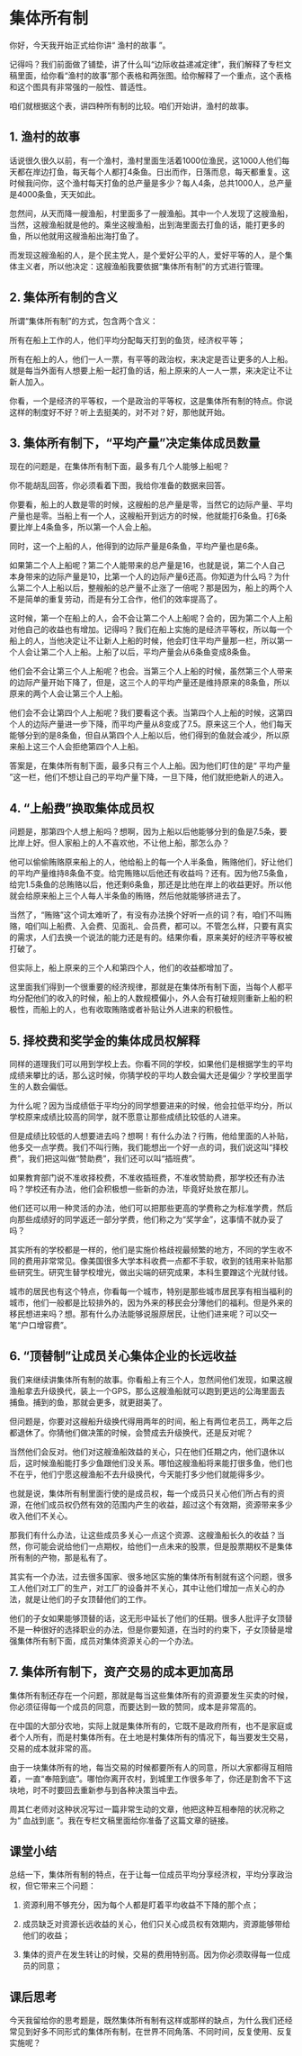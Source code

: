 # 集体所有制
你好，今天我开始正式给你讲“ 渔村的故事 ”。

记得吗？我们前面做了铺垫，讲了什么叫“边际收益递减定律”，我们解释了专栏文稿里面，给你看“渔村的故事”那个表格和两张图。给你解释了一个重点，这个表格和这个图具有非常强的一般性、普适性。

咱们就根据这个表，讲四种所有制的比较。咱们开始讲，渔村的故事。

## 1. 渔村的故事
话说很久很久以前，有一个渔村，渔村里面生活着1000位渔民，这1000人他们每天都在岸边打鱼，每天每个人都打4条鱼。日出而作，日落而息，每天都重复。这时候我问你，这个渔村每天打鱼的总产量是多少？每人4条，总共1000人，总产量是4000条鱼，天天如此。

忽然间，从天而降一艘渔船，村里面多了一艘渔船。其中一个人发现了这艘渔船，当然，这艘渔船就是他的。乘坐这艘渔船，出到海里面去打鱼的话，能打更多的鱼，所以他就用这艘渔船出海打鱼了。

而发现这艘渔船的人，是个民主党人，是个爱好公平的人，爱好平等的人，是个集体主义者，所以他决定：这艘渔船我要依据“集体所有制”的方式进行管理。

## 2. 集体所有制的含义
所谓“集体所有制”的方式，包含两个含义：

所有在船上工作的人，他们平均分配每天打到的鱼货，经济权平等；

所有在船上的人，他们一人一票，有平等的政治权，来决定是否让更多的人上船。就是每当外面有人想要上船一起打鱼的话，船上原来的人一人一票，来决定让不让新人加入。

你看，一个是经济的平等权，一个是政治的平等权，这是集体所有制的特点。你说这样的制度好不好？听上去挺美的，对不对？好，那他就开始。

## 3. 集体所有制下，“平均产量”决定集体成员数量
现在的问题是，在集体所有制下面，最多有几个人能够上船呢？

你不能胡乱回答，你必须看着下图，我给你准备的数据来回答。

你要看，船上的人数是零的时候，这艘船的总产量是零，当然它的边际产量、平均产量也是零。当船上有一个人，这艘船开到远方的时候，他就能打6条鱼。打6条要比岸上4条鱼多，所以第一个人会上船。

同时，这一个上船的人，他得到的边际产量是6条鱼，平均产量也是6条。

如果第二个人上船呢？第二个人能带来的总产量是16，也就是说，第二个人自己本身带来的边际产量是10，比第一个人的边际产量6还高。你知道为什么吗？为什么第二个人上船以后，整艘船的总产量不止涨了一倍呢？那是因为，船上的两个人不是简单的重复劳动，而是有分工合作，他们的效率提高了。

这时候，第一个在船上的人，会不会让第二个人上船呢？会的，因为第二个人上船对他自己的收益也有增加。记得吗？我们在船上实施的是经济平等权，所以每一个船上的人，当他决定让不让新人上船的时候，他会盯住平均产量那一栏，所以第一个人会让第二个人上船。上船了以后，平均产量会从6条鱼变成8条鱼。

他们会不会让第三个人上船呢？也会。当第三个人上船的时候，虽然第三个人带来的边际产量开始下降了，但是，这三个人的平均产量还是维持原来的8条鱼，所以原来的两个人会让第三个人上船。

他们会不会让第四个人上船呢？我们要看这个表。当第四个人上船的时候，这第四个人的边际产量进一步下降，而平均产量从8变成了7.5。原来这三个人，他们每天能够分到的是8条鱼，但自从第四个人上船以后，他们得到的鱼就会减少，所以原来船上这三个人会拒绝第四个人上船。

答案是，在集体所有制下面，最多只有三个人上船。因为他们盯住的是“ 平均产量 ”这一栏，他们不想让自己的平均产量下降，一旦下降，他们就拒绝新人的进入。

## 4. “上船费”换取集体成员权
问题是，那第四个人想上船吗？想啊，因为上船以后他能够分到的鱼是7.5条，要比岸上好。但人家船上的人不喜欢他，不让他上船，那怎么办？

他可以偷偷贿赂原来船上的人，他给船上的每一个人半条鱼，贿赂他们，好让他们的平均产量维持8条鱼不变。给完贿赂以后他还有收益吗？还有。因为他7.5条鱼，给完1.5条鱼的总贿赂以后，他还剩6条鱼，那还是比他在岸上的收益更好。所以他就会给原来船上三个人每人半条鱼的贿赂，然后他就能够挤进去了。

当然了，“贿赂”这个词太难听了，有没有办法换个好听一点的词？有，咱们不叫贿赂，咱们叫上船费、入会费、见面礼、会员费，都可以。不管怎么样，只要有真实的需求，人们去换一个说法的能力还是有的。结果你看，原来美好的经济平等权被打破了。

但实际上，船上原来的三个人和第四个人，他们的收益都增加了。

这里面我们得到一个很重要的经济规律，那就是在集体所有制下面，当每个人都平均分配他们的收入的时候，船上的人数规模偏小，外人会有打破规则重新上船的积极性，而船上的人，也有收取贿赂或者补贴让外人进来的积极性。

## 5. 择校费和奖学金的集体成员权解释
同样的道理我们可以用到学校上去。你看不同的学校，如果他们是根据学生的平均成绩来攀比的话，那么这时候，你猜学校的平均人数会偏大还是偏少？学校里面学生的人数会偏低。

为什么呢？因为当成绩低于平均分的同学想要进来的时候，他会拉低平均分，所以学校原来成绩比较高的同学，就不愿意让那些成绩比较低的人进来。

但是成绩比较低的人想要进去吗？想啊！有什么办法？行贿，他给里面的人补贴，他多交一点学费。我们不叫行贿，我们能想出一个好一点的词，我们说这叫“择校费”，我们把这叫做“赞助费”，我们还可以叫“插班费”。

如果教育部门说不准收择校费，不准收插班费，不准收赞助费，那学校还有办法吗？学校还有办法，他们会积极想一些新的办法，毕竟好处放在那儿。

他们还可以用一种灵活的办法，他们可以把那些更高的学费称之为标准学费，然后向那些成绩好的同学返还一部分学费，他们称之为“奖学金”，这事情不就办妥了吗？

其实所有的学校都是一样的，他们是实施价格歧视最频繁的地方，不同的学生收不同的费用非常常见。像美国很多大学本科收费一点都不手软，收到的钱用来补贴那些研究生。研究生替学校增光，做出尖端的研究成果，本科生要蹭这个光就付钱。

城市的居民也有这个特点，你看每一个城市，特别是那些城市居民享有相当福利的城市，他们一般都是比较排外的，因为外来的移民会分薄他们的福利。但是外来的移民想进来吗？想。那有什么办法能够说服原居民，让他们进来呢？可以交一笔“户口增容费”。

## 6. “顶替制”让成员关心集体企业的长远收益
我们来继续讲集体所有制的故事。你看船上有三个人，忽然间他们发现，如果这艘渔船拿去升级换代，装上一个GPS，那么这艘渔船就可以跑到更远的公海里面去捕鱼。捕到的鱼，那就会更多，就更甜美了。

但问题是，你要对这艘船升级换代得用两年的时间，船上有两位老员工，两年之后都退休了。你猜他们做决策的时候，会赞成去升级换代，还是反对呢？

当然他们会反对。他们对这艘渔船效益的关心，只在他们任期之内，他们退休以后，这时候渔船能打多少鱼跟他们没关系。哪怕这艘渔船将来能打很多鱼，他们也不在乎，他们宁愿这艘渔船不去升级换代，今天能打多少他们就能得多少。

也就是说，集体所有制里面行使的是成员权，每一个成员只关心他们所占有的资源，在他们成员权仍然有效的范围内产生的收益，超过这个有效期，资源带来多少收入他们不关心。

那我们有什么办法，让这些成员多关心一点这个资源、这艘渔船长久的收益？当然，你可能会说给他们一点期权，给他们一点未来的股票，但是股票期权不是集体所有制的产物，那是私有了。

其实有一个办法，过去很多国家、很多地区实施的集体所有制就有这个问题，很多工人他们对工厂的生产，对工厂的设备并不关心，其中让他们增加一点关心的办法，就是让他们的子女顶替他们的工作。

他们的子女如果能够顶替的话，这无形中延长了他们的任期。很多人批评子女顶替不是一种很好的选择职业的办法，但是你要知道，在当时的约束下，子女顶替是增强集体所有制下面，成员对集体资源关心的一个办法。

## 7. 集体所有制下，资产交易的成本更加高昂
集体所有制还存在一个问题，那就是每当这些集体所有的资源要发生买卖的时候，你必须征得每一个成员的同意，而要达到一致的赞同，成本是非常高的。

在中国的大部分农地，实际上就是集体所有的，它既不是政府所有，也不是家庭或者个人所有，而是村集体所有。在土地是村集体所有的情况下，每当要发生交易，交易的成本就非常的高。

由于一块集体所有的地，每当交易的时候都要所有人的同意，所以大家都得互相陪着，一直“奉陪到底”。哪怕你离开农村，到城里工作很多年了，你还是割舍不下这块地，时不时要回去重新参与到各种决策当中去。

周其仁老师对这种状况写过一篇非常生动的文章，他把这种互相奉陪的状况称之为“ 血战到底 ”。我在专栏文稿里面给你准备了这篇文章的链接。

## 课堂小结
总结一下，集体所有制的特点，在于让每一位成员平均分享经济权，平均分享政治权，但它带来三个问题：

1. 资源利用不够充分，因为每个人都是盯着平均收益不下降的那个点；

2. 成员缺乏对资源长远收益的关心，他们只关心成员权有效期内，资源能够带给他们的收益；

3. 集体的资产在发生转让的时候，交易的费用特别高。因为你必须取得每一位成员的同意；

## 课后思考
今天我留给你的思考题是，既然集体所有制有这样或那样的缺点，为什么我们还经常见到好多不同形式的集体所有制，在世界不同角落、不同时间，反复使用、反复实施呢？